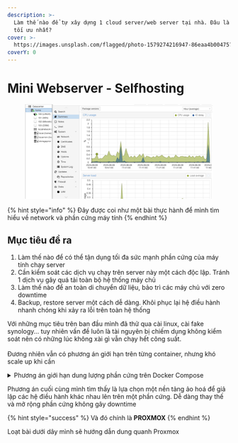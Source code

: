 ```yaml
---
description: >-
  Làm thế nào để tự xây dựng 1 cloud server/web server tại nhà. Đâu là cách làm
  tối ưu nhất?
cover: >-
  https://images.unsplash.com/flagged/photo-1579274216947-86eaa4b00475?crop=entropy&cs=srgb&fm=jpg&ixid=M3wxOTcwMjR8MHwxfHNlYXJjaHw1fHx3ZWIlMjBzZXJ2ZXJ8ZW58MHx8fHwxNzE2OTY3OTcwfDA&ixlib=rb-4.0.3&q=85
coverY: 0
---
```


# Mini Webserver - Selfhosting

<figure><img src="../../.gitbook/assets/image (10).png" alt=""><figcaption></figcaption></figure>

{% hint style="info" %}
Đây được coi như một bài thực hành để mình tìm hiểu về network và phần cứng máy tính
{% endhint %}

## Mục tiêu đề ra

1. Làm thế nào để có thể tận dụng tối đa sức mạnh phần cứng của máy tính chạy server
2. Cần kiểm soát các dịch vụ chạy trên server này một cách độc lập. Tránh 1 dịch vụ gây quá tải toàn bộ hệ thống máy chủ
3. Làm thế nào để an toàn di chuyển dữ liệu, bảo trì các máy chủ với zero downtime
4. Backup, restore server một cách dễ dàng. Khôi phục lại hệ điều hành nhanh chóng khi xảy ra lỗi trên toàn hệ thống

Với những mục tiêu trên ban đầu mình đã thử qua cài linux, cài fake synology... tuy nhiên vấn đề luôn là tài nguyên bị chiếm dụng không kiểm soát nên có những lúc không xài gì vẫn chạy hết công suất. \
\
Đương nhiên vẫn có phương án giới hạn trên từng container, nhưng khó scale up khi cần

<details>

<summary>Phương án giới hạn dung lượng phần cứng trên Docker Compose</summary>

Thêm 2 dòng sau vào stack khi deploy container để đặt giới hạn về phần cứng

```
service:
  image: nginx
  mem_limit: 512m
  mem_reservation: 128M
  cpus: 1
  ports:
    - "80:80"
```

</details>

Phương án cuối cùng mình tìm thấy là lựa chọn một nền tảng ảo hoá để giả lập các hệ điều hành khác nhau lên trên một phần cứng. Dễ dàng thay thế và mở rộng phần cứng không gây downtime

{% hint style="success" %}
Và đó chính là **PROXMOX**
{% endhint %}

Loạt bài dưới dây mình sẽ hướng dẫn dung quanh Proxmox
